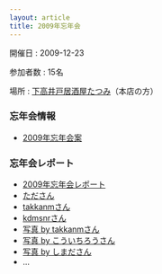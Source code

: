 ```yaml
---
layout: article
title: 2009年忘年会
---
```


開催日
: 2009-12-23

参加者数
: 15名

場所
: [下高井戸居酒屋たつみ](http://www.shimotaka.or.jp/tatsumi/)（本店の方）

### 忘年会情報

  * [2009年忘年会案](/qwik/67.html)

### 忘年会レポート

  * [2009年忘年会レポート](/qwik/79.html)
  * [たださん](http://sho.tdiary.net/20091223.html#p01)
  * [takkanmさん](http://d.hatena.ne.jp/takkan_m/20091223/1261583994)
  * [kdmsnrさん](http://capsctrl.que.jp/kdmsnr/diary/20091223.html#p01)
  * [写真 by takkanmさん](http://www.flickr.com/photos/takkanm/sets/72157622937337691/)
  * [写真 by こういちろうさん](http://www.flickr.com/photos/koichiroo/sets/72157623062077422/)
  * [写真 by しまださん](http://www.flickr.com/photos/snoozer/sets/72157623062635726/)
  * ...
